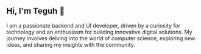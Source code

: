 ## Hi, I'm Teguh 👋

I am a passionate backend and UI developer, driven by a curiosity for technology and an enthusiasm for building innovative digital solutions. My journey involves delving into the world of computer science, exploring new ideas, and sharing my insights with the community.

